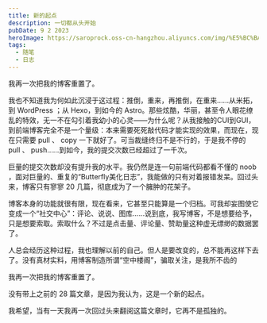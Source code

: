 ```yaml
---
title: 新的起点
description: 一切都从头开始
pubDate: 9 2 2023
heroImage: https://saroprock.oss-cn-hangzhou.aliyuncs.com/img/%E5%BC%BA%E8%BF%9E%E9%80%9A%E5%88%86%E9%87%8F.jpg
tags: 
  - 随笔
  - 日志
---
```


我再一次把我的博客重置了。

我也不知道我为何如此沉浸于这过程：推倒，重来，再推倒，在重来……从米拓，到 WordPress ；从 Hexo，到如今的 Astro。那些炫酷，华丽，甚至令人眼花缭乱的特效，无一不在勾引着我幼小的心灵——为什么呢？从我接触的CUI到GUI，到前端博客完全不是一个量级：本来需要死死敲代码才能实现的效果，而现在，现在只需要 pull 、 copy 一下就好了。可当裁缝终归不是不行的，于是我不停的 pull 、 push……到如今，我的提交次数已经超过了一千次。

巨量的提交次数却没有提升我的水平。我仍然是连一句前端代码都看不懂的 noob ，面对巨量的、重复的“Butterfly美化日志”，我能做的只有对着报错发呆。回过头来，博客只有寥寥 20 几篇，彻底成为了一个臃肿的花架子。

博客本身的功能就很有限，现在看来，它甚至只能算是一个归档。可我却妄图使它变成一个“社交中心”：评论、说说、图库……说到底，我写博客，不是想要给予，只是想要索取。索取什么？不过是点击量、评论量、赞助量这种虚无缥缈的数据罢了。

人总会经历这种过程，我也理解以前的自己。但人是要改变的，总不能再这样下去了。没有真材实料，用博客制造所谓“空中楼阁”，骗取关注，是我所不齿的

我再一次把我的博客重置了。

没有带上之前的 28 篇文章，是因为我认为，这是一个新的起点。

我希望，当有一天我再一次回过头来翻阅这篇文章时，它再不是孤独的。
